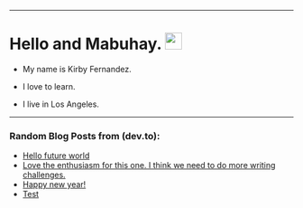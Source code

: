 
<img src="https://komarev.com/ghpvc/?username=kirbygit&style=flat-square&color=blue" alt=""/>

---
<h1>
  Hello and Mabuhay.
  <img src="https://media.giphy.com/media/hvRJCLFzcasrR4ia7z/giphy.gif" width="30px"/>
</h1>

- My name is Kirby Fernandez.

- I love to learn.

- I live in Los Angeles.

---

### Random Blog Posts from (dev.to):
<!-- BLOG-POST-LIST:START -->
- [Hello future world](https://dev.to/ben/hello-future-world-4p9d)
- [Love the enthusiasm for this one. I think we need to do more writing challenges.](https://dev.to/ben/love-the-enthusiasm-for-this-one-i-think-we-need-to-do-more-writing-challenges-2b1o)
- [Happy new year!](https://dev.to/ben/happy-new-year-403c)
- [Test](https://dev.to/ben/test-5d29)
<!-- BLOG-POST-LIST:END -->
